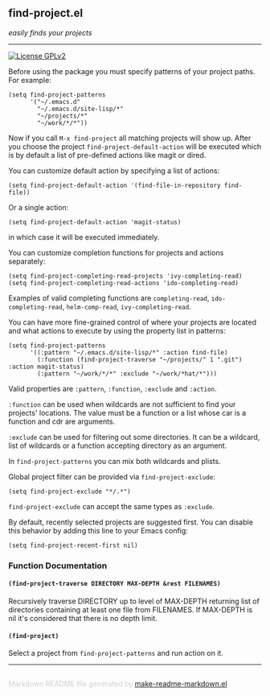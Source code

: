 ## find-project.el
*easily finds your projects*

---
[![License GPLv2](https://img.shields.io/badge/license-GPL_v2-green.svg)](http://www.gnu.org/licenses/gpl-2.0.html)

Before using the package you must specify patterns of your project
paths. For example:

    (setq find-project-patterns
          '("~/.emacs.d"
            "~/.emacs.d/site-lisp/*"
            "~/projects/*"
            "~/work/*/*"))

Now if you call `M-x find-project` all matching projects will show
up. After you choose the project `find-project-default-action` will
be executed which is by default a list of pre-defined actions like
magit or dired.

You can customize default action by specifying a list of actions:

    (setq find-project-default-action '(find-file-in-repository find-file))

Or a single action:

    (setq find-project-default-action 'magit-status)

in which case it will be executed immediately.

You can customize completion functions for projects and actions
separately:

    (setq find-project-completing-read-projects 'ivy-completing-read)
    (setq find-project-completing-read-actions 'ido-completing-read)

Examples of valid completing functions are `completing-read`,
`ido-completing-read`, `helm-comp-read`, `ivy-completing-read`.

You can have more fine-grained control of where your projects are
located and what actions to execute by using the property list in
patterns:

    (setq find-project-patterns
          '((:pattern "~/.emacs.d/site-lisp/*" :action find-file)
            (:function (find-project-traverse "~/projects/" 1 ".git") :action magit-status)
            (:pattern "~/work/*/*" :exclude "~/work/*hat/*")))

Valid properties are `:pattern`, `:function`, `:exclude` and
`:action`.

`:function` can be used when wildcards are not sufficient to find
your projects' locations. The value must be a function or a list
whose car is a function and cdr are arguments.

`:exclude` can be used for filtering out some directories. It can
be a wildcard, list of wildcards or a function accepting directory
as an argument.

In `find-project-patterns` you can mix both wildcards and plists.

Global project filter can be provided via `find-project-exclude`:

    (setq find-project-exclude "*/.*")

`find-project-exclude` can accept the same types as `:exclude`.

By default, recently selected projects are suggested first. You can
disable this behavior by adding this line to your Emacs config:

    (setq find-project-recent-first nil)

### Function Documentation


#### `(find-project-traverse DIRECTORY MAX-DEPTH &rest FILENAMES)`

Recursively traverse DIRECTORY up to level of MAX-DEPTH
returning list of directories containing at least one file from
FILENAMES. If MAX-DEPTH is nil it's considered that there is no
depth limit.

#### `(find-project)`

Select a project from `find-project-patterns` and run action
on it.

-----
<div style="padding-top:15px;color: #d0d0d0;">
Markdown README file generated by
<a href="https://github.com/mgalgs/make-readme-markdown">make-readme-markdown.el</a>
</div>
